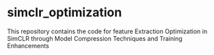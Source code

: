 # simclr_optimization
This repository contains the code for feature Extraction Optimization in SimCLR through Model Compression Techniques and Training Enhancements
